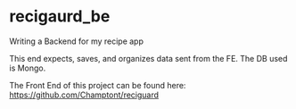 # recigaurd_be

Writing a Backend for my recipe app

This end expects, saves, and organizes data sent from the FE. The DB used is Mongo.

The Front End of this project can be found here: https://github.com/Champtont/reciguard
